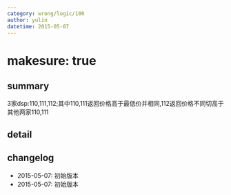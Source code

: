 ```yaml
---
category: wrong/logic/100
author: yulin
datetime: 2015-05-07
---
```


# makesure: true

## summary

3家dsp:110,111,112;其中110,111返回价格高于最低价并相同,112返回价格不同切高于其他两家110,111

## detail



## changelog

- 2015-05-07: 初始版本
- 2015-05-07: 初始版本
